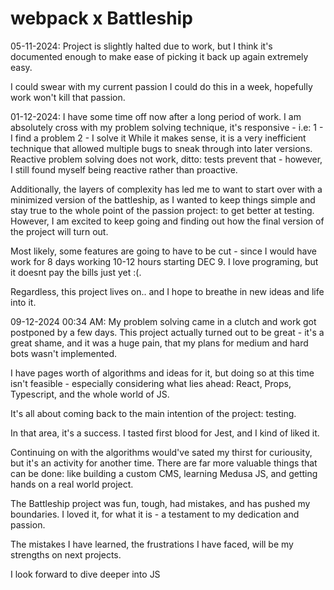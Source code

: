 # webpack x Battleship

05-11-2024: Project is slightly halted due to work, but I
think it's documented enough to make ease of picking it back
up again extremely easy.

I could swear with my current passion I could do this in a
week, hopefully work won't kill that passion.

01-12-2024: I have some time off now after a long period of work. I am absolutely cross with
my problem solving technique, it's responsive - i.e:
1 - I find a problem
2 - I solve it
While it makes sense, it is a very inefficient technique that allowed multiple bugs
to sneak through into later versions. Reactive problem solving does not work,
ditto: tests prevent that - however, I still found myself being reactive rather than
proactive.

Additionally, the layers of complexity has led me to want to start over with a minimized
version of the battleship, as I wanted to keep things simple and stay true to the whole
point of the passion project: to get better at testing. However, I am excited to
keep going and finding out how the final version of the project will turn out.

Most likely, some features are going to have to be cut - since I would have work for 8 days
working 10-12 hours starting DEC 9. I love programing, but it doesnt pay the bills just
yet :(.

Regardless, this project lives on.. and I hope to breathe in new ideas and life into it.

09-12-2024 00:34 AM: My problem solving came in a clutch and work got postponed by a few days. This project actually turned out to be great - it's a great shame, and it was a huge pain, that my plans for medium and hard bots wasn't implemented.

I have pages worth of algorithms and ideas for it, but doing so at this time isn't feasible - especially considering what lies ahead: React, Props, Typescript, and the whole world of JS.

It's all about coming back to the main intention of the project: testing.

In that area, it's a success. I tasted first blood for Jest, and I kind of liked it.

Continuing on with the algorithms would've sated my thirst for curiousity, but it's an activity for another time. There are far more valuable things that can be done: like building a custom CMS, learning Medusa JS, and getting hands on a real world project.

The Battleship project was fun, tough, had mistakes, and has pushed my boundaries. I loved it, for what it is - a testament to my dedication and passion.

The mistakes I have learned, the frustrations I have faced, will be my strengths on next projects.

I look forward to dive deeper into JS
